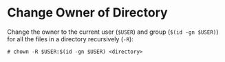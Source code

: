 # Change Owner of Directory

Change the owner to the current user (`$USER`) and group (`$(id -gn $USER)`) for all the files in a directory recursively (`-R`):

```console
# chown -R $USER:$(id -gn $USER) <directory>
```
